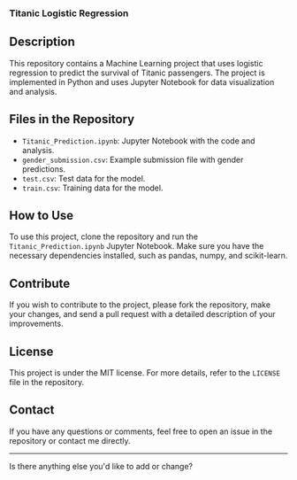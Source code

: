 

### Titanic Logistic Regression

## Description
This repository contains a Machine Learning project that uses logistic regression to predict the survival of Titanic passengers. The project is implemented in Python and uses Jupyter Notebook for data visualization and analysis.

## Files in the Repository
- `Titanic_Prediction.ipynb`: Jupyter Notebook with the code and analysis.
- `gender_submission.csv`: Example submission file with gender predictions.
- `test.csv`: Test data for the model.
- `train.csv`: Training data for the model.

## How to Use
To use this project, clone the repository and run the `Titanic_Prediction.ipynb` Jupyter Notebook. Make sure you have the necessary dependencies installed, such as pandas, numpy, and scikit-learn.

## Contribute
If you wish to contribute to the project, please fork the repository, make your changes, and send a pull request with a detailed description of your improvements.

## License
This project is under the MIT license. For more details, refer to the `LICENSE` file in the repository.

## Contact
If you have any questions or comments, feel free to open an issue in the repository or contact me directly.

---

Is there anything else you'd like to add or change?

